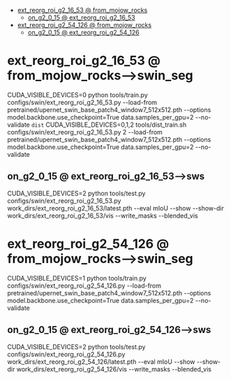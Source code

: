 
<!-- MarkdownTOC -->

- [ext_reorg_roi_g2_16_53      @ from_mojow_rocks](#ext_reorg_roi_g2_16_53___from_mojow_rocks_)
    - [on_g2_0_15       @ ext_reorg_roi_g2_16_53](#on_g2_0_15___ext_reorg_roi_g2_16_53_)
- [ext_reorg_roi_g2_54_126      @ from_mojow_rocks](#ext_reorg_roi_g2_54_126___from_mojow_rocks_)
    - [on_g2_0_15       @ ext_reorg_roi_g2_54_126](#on_g2_0_15___ext_reorg_roi_g2_54_12_6_)

<!-- /MarkdownTOC -->

<a id="ext_reorg_roi_g2_16_53___from_mojow_rocks_"></a>
#  ext_reorg_roi_g2_16_53      @ from_mojow_rocks-->swin_seg
CUDA_VISIBLE_DEVICES=0 python tools/train.py configs/swin/ext_reorg_roi_g2_16_53.py --load-from pretrained/upernet_swin_base_patch4_window7_512x512.pth --options model.backbone.use_checkpoint=True data.samples_per_gpu=2 --no-validate
`dist`
CUDA_VISIBLE_DEVICES=0,1,2 tools/dist_train.sh configs/swin/ext_reorg_roi_g2_16_53.py 2  --load-from  pretrained/upernet_swin_base_patch4_window7_512x512.pth --options model.backbone.use_checkpoint=True data.samples_per_gpu=2 --no-validate
<a id="on_g2_0_15___ext_reorg_roi_g2_16_53_"></a>
## on_g2_0_15       @ ext_reorg_roi_g2_16_53-->sws
CUDA_VISIBLE_DEVICES=2 python tools/test.py configs/swin/ext_reorg_roi_g2_16_53.py work_dirs/ext_reorg_roi_g2_16_53/latest.pth --eval mIoU --show --show-dir work_dirs/ext_reorg_roi_g2_16_53/vis --write_masks --blended_vis

<a id="ext_reorg_roi_g2_54_126___from_mojow_rocks_"></a>
#  ext_reorg_roi_g2_54_126      @ from_mojow_rocks-->swin_seg
CUDA_VISIBLE_DEVICES=1 python tools/train.py configs/swin/ext_reorg_roi_g2_54_126.py --load-from pretrained/upernet_swin_base_patch4_window7_512x512.pth --options model.backbone.use_checkpoint=True data.samples_per_gpu=2 --no-validate
<a id="on_g2_0_15___ext_reorg_roi_g2_54_12_6_"></a>
## on_g2_0_15       @ ext_reorg_roi_g2_54_126-->sws
CUDA_VISIBLE_DEVICES=2 python tools/test.py configs/swin/ext_reorg_roi_g2_54_126.py work_dirs/ext_reorg_roi_g2_54_126/latest.pth --eval mIoU --show --show-dir work_dirs/ext_reorg_roi_g2_54_126/vis --write_masks --blended_vis



















